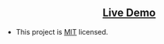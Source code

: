 ### <h2 align="center">  [Live Demo](https://afternoon-atoll-93127.herokuapp.com/)  </h2>

- This project is [MIT](./LICENSE) licensed.
